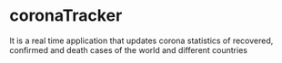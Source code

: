 # coronaTracker
It is a real time application that updates corona statistics of recovered, confirmed and death cases of the world and different countries
